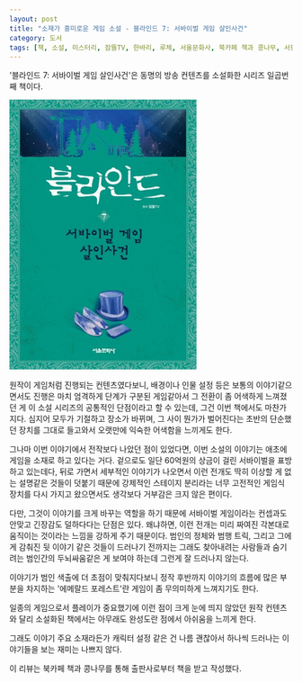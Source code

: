 ```yaml
---
layout: post
title: "소재가 흥미로운 게임 소설 - 블라인드 7: 서바이벌 게임 살인사건"
category: 도서
tags: [책, 소설, 미스터리, 잠뜰TV, 한바리, 루체, 서울문화사, 북카페 책과 콩나무, 서평]
---
```


'블라인드 7: 서바이벌 게임 살인사건'은
동명의 방송 컨텐츠를 소설화한 시리즈 일곱번째 책이다.

![표지](/images/book/sleepground-blind-7-book-h480.jpg)

원작이 게임처럼 진행되는 컨텐츠였다보니,
배경이나 인물 설정 등은 보통의 이야기같으면서도
진행은 마치 엄격하게 단계가 구분된 게임같아서
그 전환이 좀 어색하게 느껴졌던 게 이 소설 시리즈의 공통적인 단점이라고 할 수 있는데,
그건 이번 책에서도 마찬가지다.
심지어 모두가 기절하고 장소가 바뀌며, 그 사이 뭔가가 벌어진다는
초반의 단순했던 장치를 그대로 들고와서
오랫만에 익숙한 어색함을 느끼게도 한다.

그나마 이번 이야기에서 전작보다 나았던 점이 있었다면,
이번 소설의 이야기는 애초에 게임을 소재로 하고 있다는 거다.
겉으로도 일단 60억원의 상금이 걸린 서바이벌을 표방하고 있는데다,
뒤로 가면서 세부적인 이야기가 나오면서
이런 전개도 딱히 이상할 게 없는 설명같은 것들이 덧붙기 때문에
강제적인 스테이지 분리라는 너무 고전적인 게임식 장치를 다시 가지고 왔으면서도
생각보다 거부감은 크지 않은 편이다.

다만, 그것이 이야기를 크게 바꾸는 역할을 하기 때문에
서바이벌 게임이라는 컨셉과도 안맞고
긴장감도 덜하다다는 단점은 있다.
왜냐하면, 이런 전개는 미리 짜여진 각본대로 움직이는 것이라는 느낌을 강하게 주기 때문이다.
범인의 정체와 범행 트릭, 그리고 그에게 감춰진 뒷 이야기 같은 것들이 드러나기 전까지는
그래도 찾아내려는 사람들과 숨기려는 범인간의 두뇌싸움같은 게 보여야 하는데
그런게 잘 드러나지 않는다.

이야기가 범인 색출에 더 초점이 맞춰지다보니
정작 후반까지 이야기의 흐름에 많은 부분을 차지하는
'에메랄드 포레스트'란 게임이 좀 무의미하게 느껴지기도 한다.

일종의 게임으로서 플레이가 중요했기에 이런 점이 크게 눈에 띄지 않았던 원작 컨텐츠와 달리
소설화된 책에서는 아무래도 완성도란 점에서 아쉬움을 느끼게 한다.

그래도 이야기 주요 소재라든가 캐릭터 설정 같은 건 나름 괜찮아서
하나씩 드러나는 이야기들을 보는 재미는 나쁘지 않다.



<div class="im im-info">
이 리뷰는 북카페 책과 콩나무를 통해 출판사로부터 책을 받고 작성했다.
</div>
